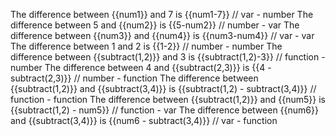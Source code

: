 The difference between {{num1}} and 7 is {{num1-7}} // var - number
The difference between 5 and {{num2}} is {{5-num2}} // number - var
The difference between {{num3}} and {{num4}} is {{num3-num4}} // var - var
The difference between 1 and 2 is {{1-2}} // number - number
The difference between {{subtract(1,2)}} and 3 is {{subtract(1,2)-3}} // function - number
The difference between 4 and {{subtract(2,3)}} is {{4 - subtract(2,3)}} // number - function
The difference between {{subtract(1,2)}} and {{subtract(3,4)}} is {{subtract(1,2) - subtract(3,4)}} // function - function
The difference between {{subtract(1,2)}} and {{num5}} is {{subtract(1,2) - num5}} // function - var
The difference between {{num6}} and {{subtract(3,4)}} is {{num6 - subtract(3,4)}} // var - function